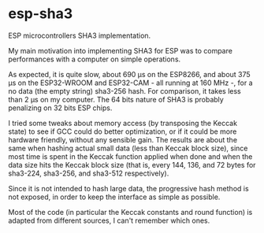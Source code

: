 # esp-sha3

ESP microcontrollers SHA3 implementation.

My main motivation into implementing SHA3 for ESP was to compare performances with a computer on simple operations.

As expected, it is quite slow, about 690 µs on the ESP8266, and about 375 µs on the ESP32-WROOM and ESP32-CAM - all running at 160 MHz -, for a no data (the empty string) sha3-256 hash. For comparison, it takes less than 2 µs on my computer. The 64 bits nature of SHA3 is probably penalizing on 32 bits ESP chips.

I tried some tweaks about memory access (by transposing the Keccak state) to see if GCC could do better optimization, or if it could be more hardware friendly, without any sensible gain. The results are about the same when hashing actual small data (less than Keccak block size), since most time is spent in the Keccak function applied when done and when the data size hits the Keccak block size (that is, every 144, 136, and 72 bytes for sha3-224, sha3-256, and sha3-512 respectively).

Since it is not intended to hash large data, the progressive hash method is not exposed, in order to keep the interface as simple as possible.

Most of the code (in particular the Keccak constants and round function) is adapted from different sources, I can't remember which ones.
